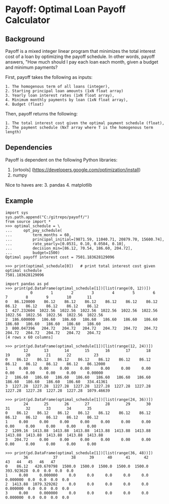 # Payoff: Optimal Loan Payoff Calculator

## Background
Payoff is a mixed integer linear program that minimizes the total interest cost of a loan by optimizing the payoff schedule. In other words, payoff answers, "How much should I pay each loan each month, given a budget and minimum payments?

First, payoff takes the following as inputs:
```
1. The homogenous term of all loans (integer),
2. Starting principal loan amounts (1xN float array)
3. Yearly loan interest rates (1xN float array),
4. Minimum monthly payments by loan (1xN float array),
4. Budget (float)
```
Then, payoff returns the following:
```
1. The total interest cost given the optimal payment schedule (float),
2. The payment schedule (NxT array where T is the homogenous term length)
```

## Dependencies
Payoff is dependent on the following Python libraries:
  1. [ortools] (https://developers.google.com/optimization/install)
  2. numpy

Nice to haves are:
  3. pandas
  4. matplotlib

## Example
```{python}
import sys
sys.path.append("C:/gitrepo/payoff/")
from source import *
>>> optimal_schedule = \
...     opt_pay_schedule(
...         term_months = 60,
...         principal_initial=[9871.59, 11040.71, 20879.70, 15600.74],
...         rate_yearly=[0.0531, 0.10, 0.0584, 0.10],
...         decision_min=[86.12, 70.54, 186.60, 204.72],
...         budget=1500)
Optimal payoff interest cost = 7501.183628129096
```

```{python}
>>> print(optimal_schedule[0])   # print total interest cost given optimal schedule
7501.183628129096
```

```{python}
import pandas as pd
>>> print(pd.DataFrame(optimal_schedule[1])[list(range(0, 12))])
           0        1        2        3        4        5        6        7        8        9        10       11
0   86.120000    86.12    86.12    86.12    86.12    86.12    86.12    86.12    86.12    86.12    86.12    86.12
1  427.232604  1022.56  1022.56  1022.56  1022.56  1022.56  1022.56  1022.56  1022.56  1022.56  1022.56  1022.56
2  186.600000   186.60   186.60   186.60   186.60   186.60   186.60   186.60   186.60   186.60   186.60   186.60
3  800.047396   204.72   204.72   204.72   204.72   204.72   204.72   204.72   204.72   204.72   204.72   204.72
[4 rows x 60 columns]

>>> print(pd.DataFrame(optimal_schedule[1])[list(range(12, 24))])
        12       13       14       15       16       17       18       19       20       21       22          23
0    86.12    86.12    86.12    86.12    86.12    86.12    86.12    86.12    86.12    86.12    86.12    86.12000
1     0.00     0.00     0.00     0.00     0.00     0.00     0.00     0.00     0.00     0.00     0.00     0.00000
2   186.60   186.60   186.60   186.60   186.60   186.60   186.60   186.60   186.60   186.60   186.60   334.41361
3  1227.28  1227.28  1227.28  1227.28  1227.28  1227.28  1227.28  1227.28  1227.28  1227.28  1227.28  1079.46639

>>> print(pd.DataFrame(optimal_schedule[1])[list(range(24, 36))])
        24       25       26       27       28       29       30       31       32       33       34       35
0    86.12    86.12    86.12    86.12    86.12    86.12    86.12    86.12    86.12    86.12    86.12    86.12
1     0.00     0.00     0.00     0.00     0.00     0.00     0.00     0.00     0.00     0.00     0.00     0.00
2  1209.16  1413.88  1413.88  1413.88  1413.88  1413.88  1413.88  1413.88  1413.88  1413.88  1413.88  1413.88
3   204.72     0.00     0.00     0.00     0.00     0.00     0.00     0.00     0.00     0.00     0.00     0.00

>>> print(pd.DataFrame(optimal_schedule[1])[list(range(36, 48))])
        36           37      38      39      40      41      42          43   44   45   46   47
0    86.12   420.670798  1500.0  1500.0  1500.0  1500.0  1500.0  393.923628  0.0  0.0  0.0  0.0
1     0.00     0.000000     0.0     0.0     0.0     0.0     0.0    0.000000  0.0  0.0  0.0  0.0
2  1413.88  1079.329202     0.0     0.0     0.0     0.0     0.0    0.000000  0.0  0.0  0.0  0.0
3     0.00     0.000000     0.0     0.0     0.0     0.0     0.0    0.000000  0.0  0.0  0.0  0.0
```

##